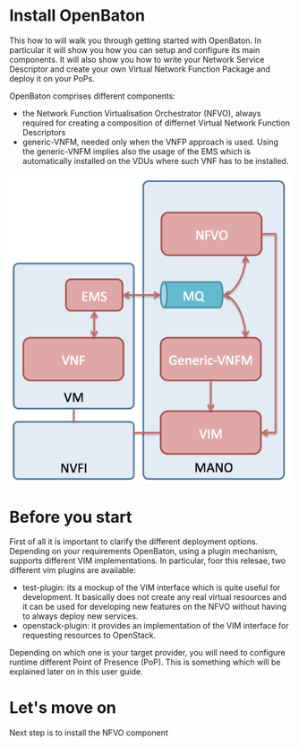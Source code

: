 # Install OpenBaton

This how to will walk you through getting started with OpenBaton. In particular it will show you how you can setup and configure its main components. It will also show you how to write your Network Service Descriptor and create your own Virtual Network Function Package and deploy it on your PoPs. 

OpenBaton comprises different components:
* the Network Function Virtualisation Orchestrator (NFVO), always required for creating a composition of differnet Virtual Network Function Descriptors
* generic-VNFM, needed only when the VNFP approach is used. Using the generic-VNFM implies also the usage of the EMS which is automatically installed on the VDUs where such VNF has to be installed. 

![Setup architecture][install-architecture]


# Before you start 

First of all it is important to clarify the different deployment options. Depending on your requirements OpenBaton, using a plugin mechanism, supports different VIM implementations. In particular, foor this relesae, two different vim plugins are available: 
* test-plugin: its a mockup of the VIM interface which is quite useful for development. It basically does not create any real virtual resources and it can be used for developing new features on the NFVO without having to always deploy new services.
* openstack-plugin: it provides an implementation of the VIM interface for requesting resources to OpenStack. 

Depending on which one is your target provider, you will need to configure runtime different Point of Presence (PoP). This is something which will be explained later on in this user guide. 

# Let's move on

Next step is to install the NFVO component


[install-architecture]:install-source/install-architecture.png

